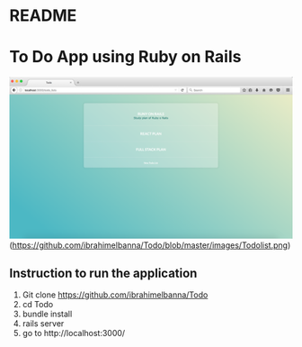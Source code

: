# README
# To Do App using Ruby on Rails 

![To-do-item](https://github.com/ibrahimelbanna/Todo/blob/master/images/Todoitem.png "todoitem")
(https://github.com/ibrahimelbanna/Todo/blob/master/images/Todolist.png)

## Instruction to run the application
1. Git clone https://github.com/ibrahimelbanna/Todo
2. cd Todo
3. bundle install
4. rails server
5. go to  http://localhost:3000/